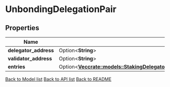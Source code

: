 # UnbondingDelegationPair

## Properties

Name | Type | Description | Notes
------------ | ------------- | ------------- | -------------
**delegator_address** | Option<**String**> |  | [optional]
**validator_address** | Option<**String**> |  | [optional]
**entries** | Option<[**Vec<crate::models::StakingDelegatorsDelegatorAddrUnbondingDelegationsValidatorAddrGetResponseEntriesInner>**](_staking_delegators__delegatorAddr__unbonding_delegations__validatorAddr__get_response_entries_inner.md)> |  | [optional]

[Back to Model list](../README.md#documentation-for-models) [Back to API list](../README.md#documentation-for-api-endpoints) [Back to README](../README.md)


